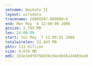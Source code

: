 ```yaml
---
setname: Waikato II
layout: witsdata
tracename: 20060507-000000-0
end: Mon May  8 12:00:00 2006
gzsize: 2,785 MB
len: 24:00:00
start: Sun May  7 12:00:01 2006
totalwirelen: 53,843 MB
pkts: 113 million
size: 8,670 MB
md5: 2b3e3e0f8756830c94e4b56a34b69aa0
---
```

